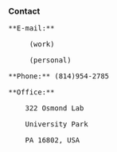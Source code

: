 ### Contact
<pre>
**E-mail:** <br /> 
    <cxy52@psu.edu> (work) <br /> 
    <yuancc95@outlook.com> (personal)<br /> 
**Phone:** (814)954-2785<br /> 
**Office:** <br /> 
    322 Osmond Lab<br /> 
    University Park<br /> 
    PA 16802, USA<br /> 
</pre>
<br>












